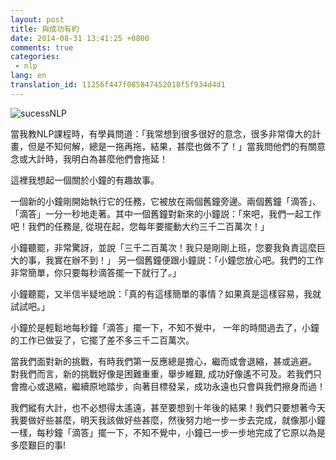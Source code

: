 ```yaml
---
layout: post
title: 與成功有約
date: 2014-08-31 13:41:25 +0800
comments: true
categories:
 - nlp
lang: en
translation_id: 11256f447f085847452018f5f934d4d1
---
```


![sucessNLP](/assets/images/le/clock.jpeg "sucessNLP")


當我教NLP課程時，有學員問道：「我常想到很多很好的意念，很多非常偉大的計畫，但是不知何解，總是一拖再拖，結果，甚麼也做不了！」當我問他們的有關意念或大計時，我明白為甚麼他們會拖延！

這裡我想起一個關於小鐘的有趣故事。

一個新的小鐘剛開始執行它的任務，它被放在兩個舊鐘旁邊。兩個舊鐘「滴答」、「滴答」一分一秒地走著。其中一個舊鐘對新來的小鐘説：「來吧，我們一起工作吧！我們的任務是, 從現在起，您每年要擺動大约三千二百萬次！」

小鐘聽罷，非常驚訝，並說「三千二百萬次！我只是剛剛上班，您要我負責這麼巨大的事，我實在辦不到！」 另一個舊鐘便跟小鐘説：「小鐘您放心吧。我們的工作非常簡單，你只要每秒滴答擺一下就行了。」

小鐘聽罷，又半信半疑地說：「真的有這樣簡單的事情？如果真是這樣容易，我就試試吧。」

小鐘於是輕鬆地每秒鐘「滴答」擺一下，不知不覺中， 一年的時間過去了，小鐘的工作已做妥了，它擺了差不多三千二百萬次。

當我們面對新的挑戰，有時我們第一反應總是擔心，繼而或會退縮，甚或逃避。 對我們而言，新的挑戰好像是困難重重，舉步維艱, 成功好像遙不可及。若我們只會擔心或退縮，繼續原地踏步，向著目標發呆，成功永遠也只會與我們擦身而過！

我們縱有大計，也不必想得太遙遠，甚至要想到十年後的結果！我們只要想著今天我要做好些甚麼，明天我該做好些甚麼，然後努力地一步一步去完成，就像那小鐘一樣，每秒鐘「滴答」擺一下，不知不覺中，小鐘已一步一步地完成了它原以為是多麼艱巨的事!
